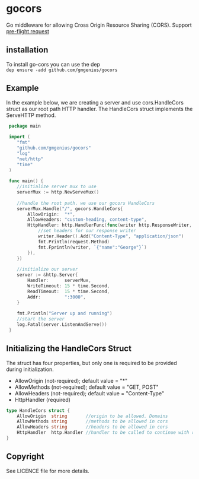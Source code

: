 # gocors
Go middleware for allowing Cross Origin Resource Sharing (CORS). Support [pre-flight request](https://developer.mozilla.org/en-US/docs/Web/HTTP/CORS#Preflighted_requests)

## installation
To install go-cors you can use the dep \
`dep ensure -add github.com/gmgenius/gocors`

## Example
In the example below, we are creating a server and use cors.HandleCors struct as our root path HTTP handler. The HandleCors struct implements the ServeHTTP method.
```go
 package main
 
 import (
 	"fmt"
 	"github.com/gmgenius/gocors"
 	"log"
 	"net/http"
 	"time"
 )
 
 func main() {
 	//initialize server mux to use
 	serverMux := http.NewServeMux()
 
 	//handle the root path. we use our gocors HandleCors
 	serverMux.Handle("/", gocors.HandleCors{
 		AllowOrigin:  "*",
 		AllowHeaders: "custom-heading, content-type",
 		HttpHandler: http.HandlerFunc(func(writer http.ResponseWriter, request *http.Request) {
 			//set headers for our response writer
 			writer.Header().Add("Content-Type", "application/json")
 			fmt.Println(request.Method)
 			fmt.Fprintln(writer, `{"name":"George"}`)
 		}),
 	})
 
 	//initialize our server
 	server := &http.Server{
 		Handler:      serverMux,
 		WriteTimeout: 15 * time.Second,
 		ReadTimeout:  15 * time.Second,
 		Addr:         ":3000",
 	}
 
 	fmt.Println("Server up and running")
 	//start the server
 	log.Fatal(server.ListenAndServe())
 }
```

## Initializing the HandleCors Struct
The struct has four properties, but only one is required to be provided during initialization.
* AllowOrigin (not-required); default value = "*"
* AllowMethods (not-required); default value = "GET, POST"
* AllowHeaders (not-required); default value = "Content-Type"
* HttpHandler (required)

```go
type HandleCors struct {
	AllowOrigin  string       //origin to be allowed. Domains
	AllowMethods string       //methods to be allowed in cors
	AllowHeaders string       //headers to be allowed in cors
	HttpHandler  http.Handler //handler to be called to continue with request processing
}
```

## Copyright
See LICENCE file for more details.

